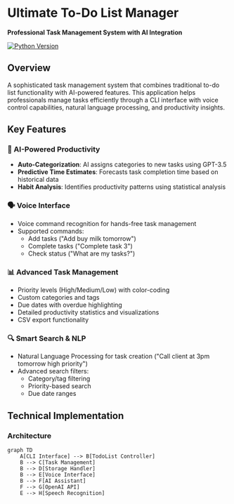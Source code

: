 # Ultimate To-Do List Manager

**Professional Task Management System with AI Integration**

[![Python Version](https://img.shields.io/badge/Python-3.8%2B-blue)](https://python.org)


## Overview
A sophisticated task management system that combines traditional to-do list functionality with AI-powered features. This application helps professionals manage tasks efficiently through a CLI interface with voice control capabilities, natural language processing, and productivity insights.

## Key Features

### 🧠 AI-Powered Productivity
- **Auto-Categorization**: AI assigns categories to new tasks using GPT-3.5
- **Predictive Time Estimates**: Forecasts task completion time based on historical data
- **Habit Analysis**: Identifies productivity patterns using statistical analysis

### 🗣️ Voice Interface
- Voice command recognition for hands-free task management
- Supported commands: 
  - Add tasks ("Add buy milk tomorrow")
  - Complete tasks ("Complete task 3")
  - Check status ("What are my tasks?")

### 📊 Advanced Task Management
- Priority levels (High/Medium/Low) with color-coding
- Custom categories and tags
- Due dates with overdue highlighting
- Detailed productivity statistics and visualizations
- CSV export functionality

### 🔍 Smart Search & NLP
- Natural Language Processing for task creation ("Call client at 3pm tomorrow high priority")
- Advanced search filters:
  - Category/tag filtering
  - Priority-based search
  - Due date ranges

## Technical Implementation

### Architecture
```mermaid
graph TD
    A[CLI Interface] --> B[TodoList Controller]
    B --> C[Task Management]
    B --> D[Storage Handler]
    B --> E[Voice Interface]
    B --> F[AI Assistant]
    F --> G[OpenAI API]
    E --> H[Speech Recognition]
